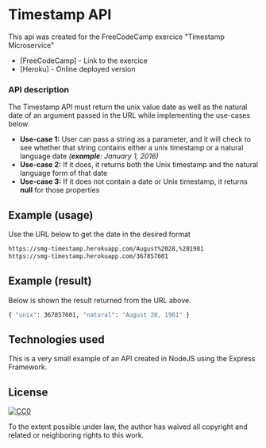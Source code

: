# Timestamp API

This api was created for the FreeCodeCamp exercice "Timestamp Microservice"

* [FreeCodeCamp] - Link to the exercice
* [Heroku] - Online deployed version

### API description

The Timestamp API must return the unix value date as well as the natural date of an argument passed in the URL while implementing the use-cases below.

  - **Use-case 1:** User can pass a string as a parameter, and it will check to see whether that string contains either a unix timestamp or a natural language date *(**example**: January 1, 2016)*
  - **Use-case 2:**  If it does, it returns both the Unix timestamp and the natural language form of that date
  - **Use-case 3:**  If it does not contain a date or Unix timestamp, it returns **null** for those properties

## Example (usage)
Use the URL below to get the date in the desired format
```sh
https://smg-timestamp.herokuapp.com/August%2028,%201981
https://smg-timestamp.herokuapp.com/367857601
```
## Example (result)
Below is shown the result returned from the URL above.
```sh
{ "unix": 367857601, "natural": "August 28, 1981" }
```
## Technologies used
This is a very small example of an API created in NodeJS using the Express Framework.

## License

[![CC0](http://i.creativecommons.org/p/zero/1.0/88x31.png)](http://creativecommons.org/publicdomain/zero/1.0/)

To the extent possible under law, the author has waived all copyright and related or neighboring rights to this work.

